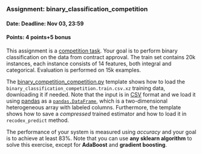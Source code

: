 ### Assignment: binary_classification_competition
#### Date: Deadline: Nov 03, 23:59
#### Points: 4 points+5 bonus

This assignment is a [competition task](#competitions). Your goal
is to perform binary classification on the data from contract approval.
The train set contains 20k instances, each instance consists of 14 features,
both integral and categorical. Evaluation is performed on 15k examples.

The [binary_competition_competition.py](https://github.com/ufal/npfl129/tree/master/labs/02/binary_competition_competition.py)
template shows how to load the `binary_classification_competition.train.csv.xz`
training data, downloading it if needed. Note that the input is in
[CSV](https://en.wikipedia.org/wiki/Comma-separated_values) format and we load
it using [pandas](https://pandas.pydata.org/) as a
[`pandas.DataFrame`](https://pandas.pydata.org/pandas-docs/stable/reference/api/pandas.DataFrame.html),
which is a two-dimensional heterogeneous array with labeled columns.
Furthermore, the template shows how to save a _compressed_ trained
estimator and how to load it in `recodex_predict` method.

The performance of your system is measured using _accuracy_
and your goal is to achieve at least 83%. Note that you can use
**any sklearn algorithm** to solve this exercise, except for
**AdaBoost** and **gradient boosting**.
